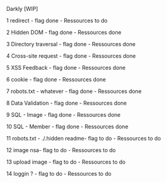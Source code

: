 Darkly [WIP]

1 redirect - flag done - Ressources to do

2 Hidden DOM - flag done - Ressources done

3 Directory traversal - flag done - Ressources done

4 Cross-site request - flag done - Ressources done

5 XSS Feedback - flag done - Ressources done

6 cookie - flag done - Ressources done

7 robots.txt - whatever - flag done - Ressources done

8 Data Validation - flag done - Ressources done

9 SQL - Image - flag done - Ressources done

10 SQL - Member - flag done - Ressources done

11 robots.txt - ./.hidden readme- flag to do - Ressources to do

12 image nsa- flag to do - Ressources to do

13 upload image - flag to do - Ressources to do

14 loggin ? - flag to do - Ressources to do
